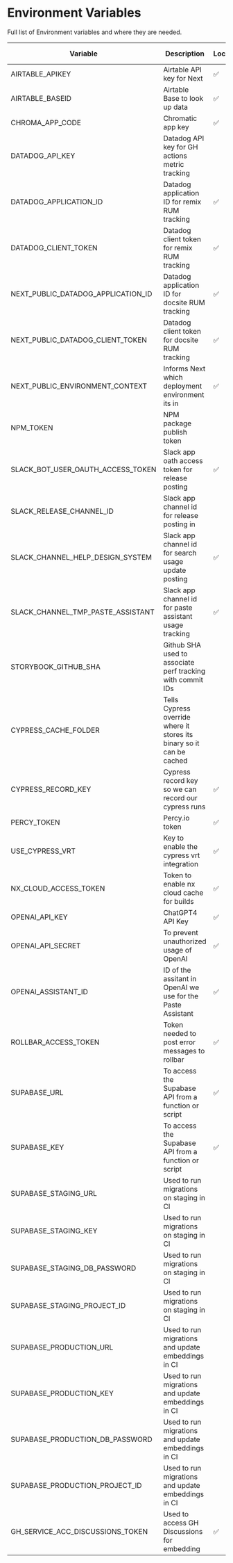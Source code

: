 # Environment Variables

Full list of Environment variables and where they are needed.

| Variable                             | Description                                                           | Local | GH Secrets | Vercel paste | Vercel remix |
| ------------------------------------ | --------------------------------------------------------------------- | ----- | ---------- | ------------- | ------------- |
| AIRTABLE_APIKEY                      | Airtable API key for Next                                             | ✅    |            | ✅            |               |
| AIRTABLE_BASEID                      | Airtable Base to look up data                                         | ✅    |            | ✅            |               |
| CHROMA_APP_CODE                      | Chromatic app key                                                     | ✅    | ✅         |               |               |
| DATADOG_API_KEY                      | Datadog API key for GH actions metric tracking                        |       | ✅         |               |               |
| DATADOG_APPLICATION_ID               | Datadog application ID for remix RUM tracking                         | ✅    |            |               | ✅            |
| DATADOG_CLIENT_TOKEN                 | Datadog client token for remix RUM tracking                           | ✅    |            |               | ✅            |
| NEXT_PUBLIC_DATADOG_APPLICATION_ID   | Datadog application ID for docsite RUM tracking                       | ✅    |            | ✅            |               |
| NEXT_PUBLIC_DATADOG_CLIENT_TOKEN     | Datadog client token for docsite RUM tracking                         | ✅    |            | ✅            |               |
| NEXT_PUBLIC_ENVIRONMENT_CONTEXT      | Informs Next which deployment environment its in                      | ✅    |            | ✅            |               |
| NPM_TOKEN                            | NPM package publish token                                             |       | ✅         |               |               |
| SLACK_BOT_USER_OAUTH_ACCESS_TOKEN    | Slack app oath access token for release posting                       | ✅    | ✅         | ✅             |               |
| SLACK_RELEASE_CHANNEL_ID             | Slack app channel id for release posting in                           |       | ✅         |               |               |
| SLACK_CHANNEL_HELP_DESIGN_SYSTEM     | Slack app channel id for search usage update posting                  | ✅    | ✅         | ✅            |               |
| SLACK_CHANNEL_TMP_PASTE_ASSISTANT    | Slack app channel id for paste assistant usage tracking               | ✅    | ✅         | ✅            |               |
| STORYBOOK_GITHUB_SHA                 | Github SHA used to associate perf tracking with commit IDs            |       |            |               |               |
| CYPRESS_CACHE_FOLDER                 | Tells Cypress override where it stores its binary so it can be cached |       |            | ✅            |               |
| CYPRESS_RECORD_KEY                   | Cypress record key so we can record our cypress runs                  | ✅    | ✅         |               |               |
| PERCY_TOKEN                          | Percy.io token                                                        | ✅    | ✅         |               |               |
| USE_CYPRESS_VRT                      | Key to enable the cypress vrt integration                             | ✅    |            |               |               |
| NX_CLOUD_ACCESS_TOKEN                | Token to enable nx cloud cache for builds                             | ✅    | ✅         | ✅            | ✅            |
| OPENAI_API_KEY                       | ChatGPT4 API Key                                                      | ✅    | ✅         | ✅            |               |
| OPENAI_API_SECRET                    | To prevent unauthorized usage of OpenAI                               | ✅    | ✅         | ✅            |               |
| OPENAI_ASSISTANT_ID                  | ID of the assitant in OpenAI we use for the Paste Assistant           | ✅    | ✅         | ✅            |               |
| ROLLBAR_ACCESS_TOKEN                 | Token needed to post error messages to rollbar                        | ✅    | ✅         | ✅            |               |
| SUPABASE_URL                         | To access the Supabase API from a function or script                  | ✅    | ✅         | ✅            |               |
| SUPABASE_KEY                         | To access the Supabase API from a function or script                  | ✅    | ✅         | ✅            |               |
| SUPABASE_STAGING_URL                 | Used to run migrations on staging in CI                               |       | ✅         |               |               |
| SUPABASE_STAGING_KEY                 | Used to run migrations on staging in CI                               |       | ✅         |               |               |
| SUPABASE_STAGING_DB_PASSWORD         | Used to run migrations on staging in CI                               |       | ✅         |               |               |
| SUPABASE_STAGING_PROJECT_ID          | Used to run migrations on staging in CI                               |       | ✅         |               |               |
| SUPABASE_PRODUCTION_URL              | Used to run migrations and update embeddings in CI                    |       | ✅         |               |               |
| SUPABASE_PRODUCTION_KEY              | Used to run migrations and update embeddings in CI                    |       | ✅         |               |               |
| SUPABASE_PRODUCTION_DB_PASSWORD      | Used to run migrations and update embeddings in CI                    |       | ✅         |               |               |
| SUPABASE_PRODUCTION_PROJECT_ID       | Used to run migrations and update embeddings in CI                    |       | ✅         |               |               |
| GH_SERVICE_ACC_DISCUSSIONS_TOKEN     | Used to access GH Discussions for embedding                           | ✅    | ✅         |               |               |
